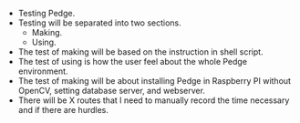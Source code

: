* Testing Pedge.
* Testing will be separated into two sections.
    * Making.
    * Using.
* The test of making will be based on the instruction in shell script.
* The test of using is how the user feel about the whole Pedge environment.
* The test of making will be about installing Pedge in Raspberry PI without OpenCV, setting database server, and webserver.
* There will be X routes that I need to manually record the time necessary and if there are hurdles.